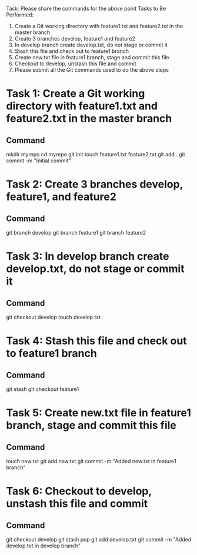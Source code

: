 Task: Please share the commands for the above point
 Tasks to Be Performed: 
1. Create a Git working directory with feature1.txt and feature2.txt in the master branch 
2. Create 3 branches develop, feature1 and feature2 
3. In develop branch create develop.txt, do not stage or commit it 
4. Stash this file and check out to feature1 branch 
5. Create new.txt file in feature1 branch, stage and commit this file 
6. Checkout to develop, unstash this file and commit 
7. Please submit all the Git commands used to do the above steps


# Task 1: Create a Git working directory with feature1.txt and feature2.txt in the master branch
## Command
mkdir myrepo
cd myrepo
git init
touch feature1.txt feature2.txt
git add .
git commit -m "Initial commit"

# Task 2: Create 3 branches develop, feature1, and feature2
## Command
git branch develop
git branch feature1
git branch feature2

# Task 3: In develop branch create develop.txt, do not stage or commit it
## Command
git checkout develop
touch develop.txt

# Task 4: Stash this file and check out to feature1 branch
## Command
git stash
git checkout feature1

# Task 5: Create new.txt file in feature1 branch, stage and commit this file
## Command
touch new.txt
git add new.txt
git commit -m "Added new.txt in feature1 branch"

# Task 6: Checkout to develop, unstash this file and commit
## Command 
git checkout develop
git stash pop
git add develop.txt
git commit -m "Added develop.txt in develop branch"
